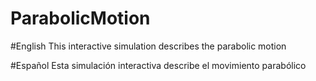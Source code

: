 # ParabolicMotion

#English
This interactive simulation describes the parabolic motion 

#Español
Esta simulación interactiva describe el movimiento parabólico 
